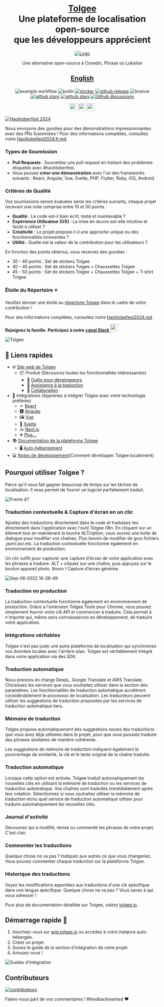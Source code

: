<h1 align="center" style="border-bottom: none">
    <b>
        <a href="https://tolgee.io">Tolgee</a><br>
    </b>
    Une plateforme de localisation open-source<br/> que les développeurs apprécient
    <br>
</h1>

<div align="center">

[![Logo](https://user-images.githubusercontent.com/18496315/188628892-33fcc282-26f1-4035-8105-95952bd93de9.svg)](https://tolgee.io)

Une alternative open-source à Crowdin, Phrase ou Lokalise

<h2 align="center" style="border-bottom: none">

[**English**](README.md)

</h2>

![example workflow](https://github.com/tolgee/tolgee-platform/actions/workflows/test.yml/badge.svg)
![kotlin](https://img.shields.io/github/languages/top/tolgee/tolgee-platform)
[![docker](https://img.shields.io/docker/v/tolgee/tolgee/latest?label=DockerHub)](https://hub.docker.com/repository/docker/tolgee/tolgee)
[![github release](https://img.shields.io/github/v/release/tolgee/tolgee-platform?label=GitHub%20Release)](https://github.com/tolgee/tolgee-platform/releases/latest)
![licence](https://img.shields.io/badge/license-Apache%202%20%2F%20Tolgee%20EL-blue)
[![github stars](https://img.shields.io/github/stars/tolgee/tolgee-js?style=social&label=Tolgee%20JS)](https://github.com/tolgee/tolgee-js)
[![github stars](https://img.shields.io/github/stars/tolgee/tolgee-platform?style=social&label=Tolgee%20Platform)](https://github.com/tolgee/tolgee-platform)
[![Github discussions](https://img.shields.io/github/discussions/tolgee/tolgee-platform)](https://github.com/tolgee/tolgee-platform/discussions)
</div>

<div align="center">

[<img src="https://img.shields.io/badge/-Facebook-424549?style=social&logo=facebook" height=25 />](https://www.facebook.com/Tolgee.i18n)
[<img src="https://img.shields.io/badge/-Twitter-424549?style=social&logo=twitter" height=25 />](https://twitter.com/Tolgee_i18n)
[<img src="https://img.shields.io/badge/-Linkedin-424549?style=social&logo=linkedin" height=25 />](https://www.linkedin.com/company/tolgee)
</div>

[![Hacktoberfest 2024](https://github.com/user-attachments/assets/c25ea58a-4bcf-4cd1-8fb6-e418466a57cf)](./Hacktobefest2024.md)

Nous envoyons des goodies pour des démonstrations impressionnantes avec des PRs fusionnées ! Pour des informations complètes, consultez notre [Hacktobefest2024.fr.md](Hacktobefest2024.fr.md).

### Types de Soumission
- **Pull Requests** : Soumettez une pull request en traitant des problèmes étiquetés avec #hacktoberfest.
- Vous pouvez **créer une démonstration** avec l'un des frameworks suivants : React, Angular, Vue, Svelte, PHP, Flutter, Ruby, iOS, Android.

### Critères de Qualité

Vos soumissions seront évaluées selon les critères suivants, chaque projet recevant une note comprise entre 10 et 50 points :
- **Qualité** : Le code est-il bien écrit, testé et maintenable ?
- **Expérience Utilisateur (UX)** : La mise en œuvre est-elle intuitive et facile à utiliser ?
- **Créativité** : Le projet propose-t-il une approche unique ou des fonctionnalités innovantes ?
- **Utilité** : Quelle est la valeur de la contribution pour les utilisateurs ?
    
En fonction des points obtenus, vous recevrez des goodies :
    
- 30 - 40 points : Set de stickers Tolgee
- 40 - 45 points : Set de stickers Tolgee + Chaussettes Tolgee
- 45 - 50 points : Set de stickers Tolgee + Chaussettes Tolgee + T-shirt Tolgee

### Étoile du Répertoire ⭐

Veuillez donner une étoile au [répertoire Tolgee](https://github.com/tolgee/tolgee-platform) dans le cadre de votre contribution !

Pour des informations complètes, consultez notre [Hacktobefest2024.md](../Hacktobefest2024.md).

**Rejoignez la famille. Participez à notre [canal Slack <img src="https://img.shields.io/badge/-Communauté Tolgee-424549?style=social&logo=slack" height=25 />](https://join.slack.com/t/tolgeecommunity/shared_invite/zt-195isb5u8-_RcSRgVJfvgsPpOBIok~IQ)**



![Tolgee](https://user-images.githubusercontent.com/18496315/188632536-3547fd70-755c-4a32-9b1e-fb1afbf84b33.png)

## 🔗 Liens rapides
- 🌐 [Site web de Tolgee](https://tolgee.io)
  - 📦 Produit (Découvrez toutes les fonctionnalités intéressantes)
    - 🔧 [Outils pour développeurs](https://tolgee.io/features/dev-tools)
    - 📝 [Assistance à la traduction](https://tolgee.io/features/translation-assistance)
    - 🤝 [Collaboration](https://tolgee.io/features/collaboration)
- 🔌 Intégrations (Apprenez à intégrer Tolgee avec votre technologie préférée)
  - ⚛️ [React](https://tolgee.io/integrations/react)
  - 🅰️ [Angular](https://tolgee.io/integrations/angular)
  - 🖼 [Vue](https://tolgee.io/integrations/vue)
  - 🧩 [Svelte](https://tolgee.io/integrations/svelte)
  - 🔜 [Next.js](https://tolgee.io/integrations/next)
  - ➕ [Plus...](https://tolgee.io/integrations/all)
- 📚 [Documentation de la plateforme Tolgee](https://tolgee.io/docs/platform)
  - 🖥️ [Auto-hébergement](https://tolgee.io/docs/platform/self_hosting/running_with_docker)
- 💻 [Notes de développement](https://github.com/tolgee/tolgee-platform/wiki/Development)(Comment développer Tolgee localement)


## Pourquoi utiliser Tolgee ?

Parce qu'il vous fait gagner beaucoup de temps sur les tâches de localisation. Il vous permet de fournir un logiciel parfaitement traduit.

![Frame 47](https://user-images.githubusercontent.com/18496315/188637819-ac4eb02d-7859-4ca8-9807-27818a52782d.png)

### Traduction contextuelle & Capture d'écran en un clic

Ajoutez des traductions directement dans le code et traduisez-les directement dans l'application avec l'outil Tolgee i18n. En cliquant sur un élément tout en maintenant la touche ALT/option, vous ouvrez une boîte de dialogue pour modifier vos chaînes. Plus besoin de modifier de gros fichiers .json/.po/.etc. La traduction contextuelle fonctionne également en environnement de production.

Un clic suffit pour capturer une capture d'écran de votre application avec les phrases à traduire. ALT + cliquez sur une chaîne, puis appuyez sur le bouton appareil photo. Boom ! Capture d'écran générée.

![Sep-06-2022 16-38-49](https://user-images.githubusercontent.com/18496315/188672133-064d2a26-e414-4f5e-ab43-549af8cb2145.gif)

### Traduction en production

La traduction contextuelle fonctionne également en environnement de production. Grâce à l'extension Tolgee Tools pour Chrome, vous pouvez simplement fournir votre clé API et commencer à traduire. Cela permet à n'importe qui, même sans connaissances en développement, de traduire votre application.

### Intégrations véritables

Tolgee n'est pas juste une autre plateforme de localisation qui synchronise vos données locales avec l'arrière-plan. Tolgee est véritablement intégré dans votre application via des SDK.

### Traduction automatique

Nous prenons en charge DeepL, Google Translate et AWS Translate. Choisissez les services que vous souhaitez utiliser dans la section des paramètres. Les fonctionnalités de traduction automatique accélèrent considérablement le processus de localisation. Les traducteurs peuvent utiliser les suggestions de traduction proposées par les services de traduction automatique tiers.

### Mémoire de traduction

Tolgee propose automatiquement des suggestions issues des traductions que vous avez déjà utilisées dans le projet, pour que vous puissiez traduire des phrases similaires de manière cohérente.

Les suggestions de mémoire de traduction indiquent également le pourcentage de similarité, la clé et le texte original de la chaîne traduite.

### Traduction automatique

Lorsque cette option est activée, Tolgee traduit automatiquement les nouvelles clés en utilisant la mémoire de traduction ou les services de traduction automatique. Vos chaînes sont traduites immédiatement après leur création. Sélectionnez si vous souhaitez utiliser la mémoire de traduction et/ou quel service de traduction automatique utiliser pour traduire automatiquement les nouvelles clés.

### Journal d'activité

Découvrez qui a modifié, révisé ou commenté les phrases de votre projet. C'est clair.

### Commenter les traductions

Quelque chose ne va pas ? Indiquez aux autres ce que vous changeriez. Vous pouvez commenter chaque traduction sur la plateforme Tolgee.

### Historique des traductions

Voyez les modifications apportées aux traductions d'une clé spécifique dans une langue spécifique. Quelque chose ne va pas ? Vous savez à qui vous adresser !

Pour plus de documentation détaillée sur Tolgee, visitez [tolgee.io](https://tolgee.io).

## Démarrage rapide 🚀

1. Inscrivez-vous sur [app.tolgee.io](https://app.tolgee.io/sign_up) ou accédez à votre instance auto-hébergée.
2. Créez un projet.
3. Suivez le guide de la section d'intégration de votre projet.
4. Amusez-vous !

![Guides d'intégration](https://user-images.githubusercontent.com/18496315/188818166-d70d4676-7bd2-4328-91eb-720add935ab6.gif)

## Contributeurs

<a href="https://github.com/tolgee/tolgee-platform/graphs/contributors">
  <img alt="contributeurs" src="https://contrib.rocks/image?repo=tolgee/tolgee-platform"/>
</a>

Faites-nous part de vos commentaires ! #feedbackwanted ❤️
